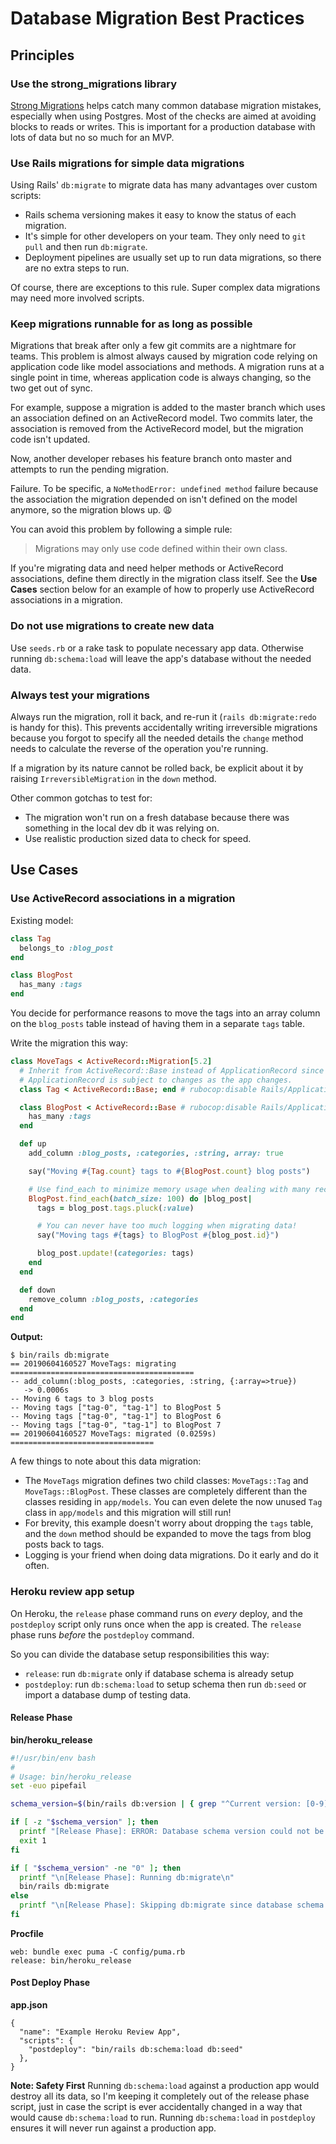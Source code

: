 # Database Migration Best Practices

## Principles

### Use the strong_migrations library
[Strong Migrations](https://github.com/ankane/strong_migrations) helps catch many common database migration mistakes, especially when using Postgres. Most of the checks are aimed at avoiding blocks to reads or writes. This is important for a production database with lots of data but no so much for an MVP. 

### Use Rails migrations for simple data migrations
Using Rails' `db:migrate` to migrate data has many advantages over custom scripts:

- Rails schema versioning makes it easy to know the status of each migration.
- It's simple for other developers on your team. They only need to `git pull` and then run `db:migrate`.
- Deployment pipelines are usually set up to run data migrations, so there are no extra steps to run.

Of course, there are exceptions to this rule. Super complex data migrations may need more involved scripts.

### Keep migrations runnable for as long as possible
Migrations that break after only a few git commits are a nightmare for teams. This problem is almost always caused by migration code relying on application code like model associations and methods. A migration runs at a single point in time, whereas application code is always changing, so the two get out of sync.

For example, suppose a migration is added to the master branch which uses an association defined on an ActiveRecord model. Two commits later, the association is removed from the ActiveRecord model, but the migration code isn't updated.

Now, another developer rebases his feature branch onto master and attempts to run the pending migration.

Failure. To be specific, a `NoMethodError: undefined method` failure because the association the migration depended on isn't defined on the model anymore, so the migration blows up. 😩

You can avoid this problem by following a simple rule:

> Migrations may only use code defined within their own class.

If you're migrating data and need helper methods or ActiveRecord associations, define them directly in the migration class itself. See the **Use Cases** section below for an example of how to properly use ActiveRecord associations in a migration.


### Do not use migrations to create new data
Use `seeds.rb` or a rake task to populate necessary app data. Otherwise running `db:schema:load` will leave the app's database without the needed data.

### Always test your migrations
Always run the migration, roll it back, and re-run it (`rails db:migrate:redo` is handy for this). This prevents accidentally writing irreversible migrations because you forgot to specify all the needed details the `change` method needs to calculate the reverse of the operation you're running.

If a migration by its nature cannot be rolled back, be explicit about it by raising `IrreversibleMigration` in the `down` method.

Other common gotchas to test for:
- The migration won't run on a fresh database because there was something in the local dev db it was relying on.
- Use realistic production sized data to check for speed.

## Use Cases

### Use ActiveRecord associations in a migration

Existing model:

```ruby
class Tag
  belongs_to :blog_post
end

class BlogPost
  has_many :tags
end
```

You decide for performance reasons to move the tags into an array column on the `blog_posts` table instead of having them in a separate `tags` table.

Write the migration this way:

```ruby
class MoveTags < ActiveRecord::Migration[5.2]
  # Inherit from ActiveRecord::Base instead of ApplicationRecord since the
  # ApplicationRecord is subject to changes as the app changes.
  class Tag < ActiveRecord::Base; end # rubocop:disable Rails/ApplicationRecord

  class BlogPost < ActiveRecord::Base # rubocop:disable Rails/ApplicationRecord
    has_many :tags
  end

  def up
    add_column :blog_posts, :categories, :string, array: true

    say("Moving #{Tag.count} tags to #{BlogPost.count} blog posts")

    # Use find_each to minimize memory usage when dealing with many records
    BlogPost.find_each(batch_size: 100) do |blog_post|
      tags = blog_post.tags.pluck(:value)

      # You can never have too much logging when migrating data!
      say("Moving tags #{tags} to BlogPost #{blog_post.id}")

      blog_post.update!(categories: tags)
    end
  end

  def down
    remove_column :blog_posts, :categories
  end
end
```

**Output:**
```
$ bin/rails db:migrate
== 20190604160527 MoveTags: migrating =========================================
-- add_column(:blog_posts, :categories, :string, {:array=>true})
   -> 0.0006s
-- Moving 6 tags to 3 blog posts
-- Moving tags ["tag-0", "tag-1"] to BlogPost 5
-- Moving tags ["tag-0", "tag-1"] to BlogPost 6
-- Moving tags ["tag-0", "tag-1"] to BlogPost 7
== 20190604160527 MoveTags: migrated (0.0259s) ================================
```

A few things to note about this data migration:
- The `MoveTags` migration defines two child classes: `MoveTags::Tag` and `MoveTags::BlogPost`. These classes are completely different than the classes residing in `app/models`. You can even delete the now unused `Tag` class in `app/models` and this migration will still run!
- For brevity, this example doesn't worry about dropping the `tags` table, and the `down` method should be expanded to move the tags from blog posts back to tags.
- Logging is your friend when doing data migrations. Do it early and do it often.

### Heroku review app setup
On Heroku, the `release` phase command runs on _every_ deploy, and the `postdeploy` script only runs once when the app is created. The `release` phase runs _before_ the `postdeploy` command.

So you can divide the database setup responsibilities this way:
- `release`: run `db:migrate` only if database schema is already setup
- `postdeploy`: run `db:schema:load` to setup schema then run `db:seed` or import a database dump of testing data.

#### Release Phase

**bin/heroku_release**
```bash
#!/usr/bin/env bash
#
# Usage: bin/heroku_release
set -euo pipefail

schema_version=$(bin/rails db:version | { grep "^Current version: [0-9]\\+$" || true; } | tr -s ' ' | cut -d ' ' -f3)

if [ -z "$schema_version" ]; then
  printf "[Release Phase]: ERROR: Database schema version could not be determined. Does the database exist?\n"
  exit 1
fi

if [ "$schema_version" -ne "0" ]; then
  printf "\n[Release Phase]: Running db:migrate\n"
  bin/rails db:migrate
else
  printf "\n[Release Phase]: Skipping db:migrate since database schema is not setup yet.\n"
fi
```

**Procfile**
```
web: bundle exec puma -C config/puma.rb
release: bin/heroku_release
```

#### Post Deploy Phase
**app.json**
```
{
  "name": "Example Heroku Review App",
  "scripts": {
    "postdeploy": "bin/rails db:schema:load db:seed"
  },
}
```

**Note: Safety First**
Running `db:schema:load` against a production app would destroy all its data, so I'm keeping it completely out of the release phase script, just in case the script is ever accidentally changed in a way that would cause `db:schema:load` to run. Running `db:schema:load` in `postdeploy` ensures it will never run against a production app.
